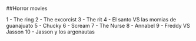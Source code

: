 ##Horror movies

1 - The ring
2 - The excorcist
3 - The rit
4 - El santo VS las momias de guanajuato
5 - Chucky
6 - Scream
7 - The Nurse
8 -  Annabel
9 - Freddy VS Jasson
10 - Jasson y los argonautas
